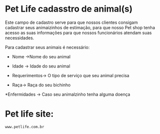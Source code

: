 # Pet Life cadasstro de animal(s)

Este campo de cadastro serve para que nossos clientes consigam cadastrar seus animaizinhos de estimação, para que nosso Pet shop tenha acesso as suas informações para que nossos funcionários atendam suas necessidades. 

Para cadastrar seus animais é necessário: 

* Nome ->Nome do seu animal 

* Idade -> Idade do seu animal 

* Requerimentos-> O tipo de serviço que seu animal precisa 

* Raça-> Raça do seu bichinho 

*Enfermidades -> Caso seu animalzinho tenha alguma doença 

# Pet life site:
```
www.petlife.com.br
```